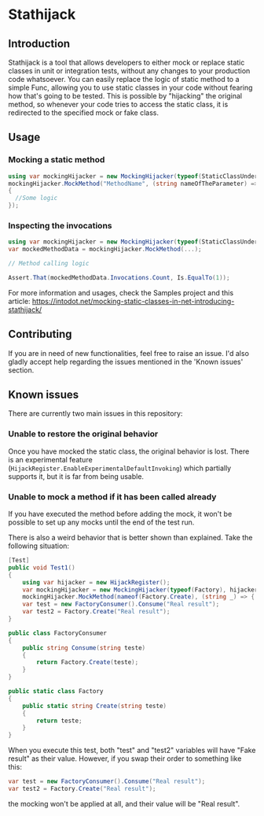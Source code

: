 # Stathijack

## Introduction
Stathijack is a tool that allows developers to either mock or replace static classes in unit or integration tests, without any changes to your production code whatsoever. You can easily replace the logic of static method to a simple Func, allowing you to use static classes in your code without fearing how that's going to be tested. This is possible by "hijacking" the original method, so whenever your code tries to access the static class, it is redirected to the specified mock or fake class.

## Usage
### Mocking a static method
```csharp
using var mockingHijacker = new MockingHijacker(typeof(StaticClassUnderTest));
mockingHijacker.MockMethod("MethodName", (string nameOfTheParameter) =>
{
  //Some logic
});
```

### Inspecting the invocations
```csharp
using var mockingHijacker = new MockingHijacker(typeof(StaticClassUnderTest));
var mockedMethodData = mockingHijacker.MockMethod(...);

// Method calling logic

Assert.That(mockedMethodData.Invocations.Count, Is.EqualTo(1));
```
For more information and usages, check the Samples project and this article: https://intodot.net/mocking-static-classes-in-net-introducing-stathijack/

## Contributing
If you are in need of new functionalities, feel free to raise an issue. I'd also gladly accept help regarding the issues mentioned in the 'Known issues' section.

## Known issues
There are currently two main issues in this repository:
### Unable to restore the original behavior
Once you have mocked the static class, the original behavior is lost. There is an experimental feature (`HijackRegister.EnableExperimentalDefaultInvoking`) which partially supports it, but it is far from being usable.
### Unable to mock a method if it has been called already
If you have executed the method before adding the mock, it won't be possible to set up any mocks until the end of the test run.

There is also a weird behavior that is better shown than explained. Take the following situation:
```csharp
[Test]
public void Test1()
{
    using var hijacker = new HijackRegister();
    var mockingHijacker = new MockingHijacker(typeof(Factory), hijacker);
    mockingHijacker.MockMethod(nameof(Factory.Create), (string _) => { return "Fake result"; });
    var test = new FactoryConsumer().Consume("Real result");
    var test2 = Factory.Create("Real result");
}

public class FactoryConsumer
{
    public string Consume(string teste)
    {
        return Factory.Create(teste);
    }
}

public static class Factory
{
    public static string Create(string teste)
    {
        return teste;
    }
}
```
When you execute this test, both "test" and "test2" variables will have "Fake result" as their value. However, if you swap their order to something like this:
```csharp
var test = new FactoryConsumer().Consume("Real result");
var test2 = Factory.Create("Real result");
```
the mocking won't be applied at all, and their value will be "Real result".
